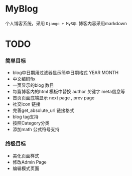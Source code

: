 MyBlog
======
个人博客系统，采用 `Django + MySQL`
博客内容采用markdown


TODO
======

### 简单目标
* blog中日期用过滤器显示简单日期格式 YEAR MONTH
* 中文编码fix
* 一页显示的blog 数目
* 每篇博客内的html 模板中替换 author 关键字 meta信息等
* 首页页面底端显示 next page , prev page
* 社交icon 链接
* 完善get_absolute_url 链接格式
* blog tag支持
* 按照Category分类
* 添加math 公式符号支持

### 终极目标
* 美化页面样式
* 修改Admin Page
* 编辑模式页面